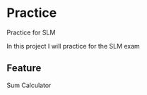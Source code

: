 # Practice
Practice for SLM 

In this project I will practice for the SLM exam

## Feature
Sum Calculator
